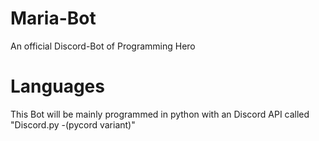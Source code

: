 # Maria-Bot
An official Discord-Bot of Programming Hero

# Languages
This Bot will be mainly programmed in python with an Discord API called "Discord.py -(pycord variant)"
